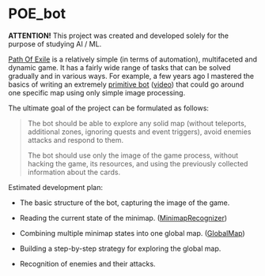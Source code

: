 # POE_bot

**ATTENTION!** This project was created and developed solely for the purpose of studying AI / ML.

[Path Of Exile](https://www.pathofexile.com/) is a relatively simple (in terms of automation), multifaceted and dynamic game. It has a fairly wide range of tasks that can be solved gradually and in various ways. For example, a few years ago I mastered the basics of writing an extremely [primitive bot](https://gist.github.com/GreenWizard2015/6fd90e0b49eda1354ad549b66397e946) ([video](https://www.youtube.com/watch?v=PELXt_utwu4)) that could go around one specific map using only simple image processing.

The ultimate goal of the project can be formulated as follows:

> The bot should be able to explore any solid map (without teleports, additional zones, ignoring quests and event triggers), avoid enemies attacks and respond to them.
> 
> The bot should use only the image of the game process, without hacking the game, its resources, and using the previously collected information about the cards.

Estimated development plan:

- The basic structure of the bot, capturing the image of the game.

- Reading the current state of the minimap. ([MinimapRecognizer](https://github.com/GreenWizard2015/POE_bot/tree/master/MinimapRecognizer))

- Combining multiple minimap states into one global map. ([GlobalMap](https://github.com/GreenWizard2015/POE_bot/tree/master/GlobalMap))

- Building a step-by-step strategy for exploring the global map.

- Recognition of enemies and their attacks.
